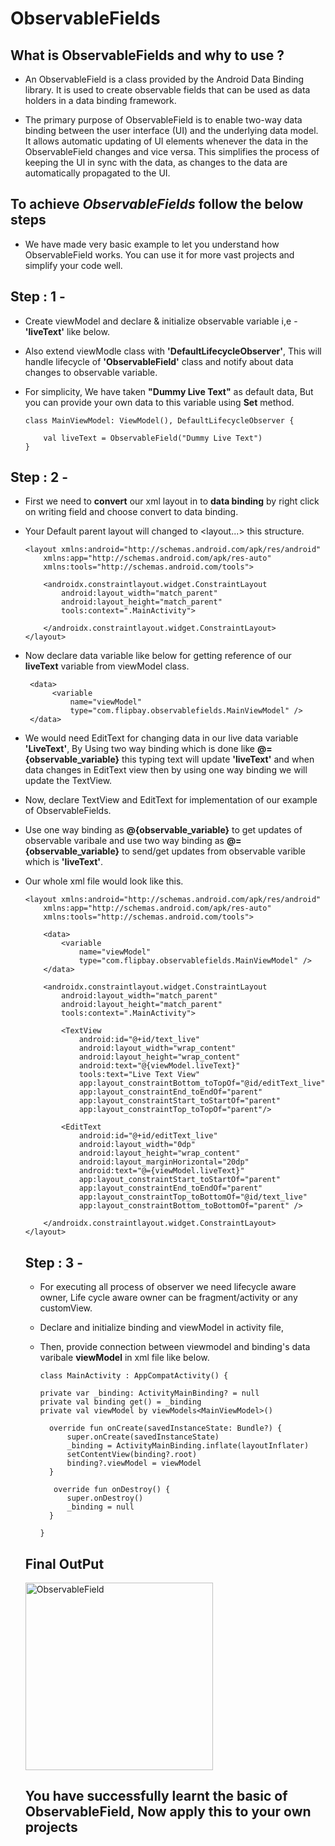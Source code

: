 # ObservableFields

## What is ObservableFields and why to use ?
- An ObservableField is a class provided by the Android Data Binding library. It is used to create observable fields that can be used as data holders in a data binding framework.

- The primary purpose of ObservableField is to enable two-way data binding between the user interface (UI) and the underlying data model. It allows automatic updating of UI elements whenever the data in the ObservableField changes and vice versa. This simplifies the process of keeping the UI in sync with the data, as changes to the data are automatically propagated to the UI.

## To achieve *ObservableFields* follow the below steps
- We have made very basic example to let you understand how ObservableField works. You can use it for more vast projects and simplify your code well.
 
## Step : 1 - 
* Create viewModel and declare & initialize observable variable i,e - **'liveText'** like below.
* Also extend viewModle class with **'DefaultLifecycleObserver'**, This will handle lifecycle of **'ObservableField'** class and notify about data changes to observable variable.
* For simplicity, We have taken **"Dummy Live Text"** as default data, But you can provide your own data to this variable using **Set** method.

      class MainViewModel: ViewModel(), DefaultLifecycleObserver {
      
          val liveText = ObservableField("Dummy Live Text")
      }

## Step : 2 - 
* First we need to **convert** our xml layout in to **data binding** by right click on writing field and choose convert to data binding.
* Your Default parent layout will changed to <layout...> </layout> this structure.

      <layout xmlns:android="http://schemas.android.com/apk/res/android"
          xmlns:app="http://schemas.android.com/apk/res-auto"
          xmlns:tools="http://schemas.android.com/tools">
      
          <androidx.constraintlayout.widget.ConstraintLayout
              android:layout_width="match_parent"
              android:layout_height="match_parent"
              tools:context=".MainActivity">
              
          </androidx.constraintlayout.widget.ConstraintLayout>
      </layout>

* Now declare data variable like below for getting reference of our **liveText** variable from viewModel class.

       <data>
            <variable
                name="viewModel"
                type="com.flipbay.observablefields.MainViewModel" />
       </data>
      
* We would need EditText for changing data in our live data variable **'LiveText'**, By Using two way binding which is done like **@={observable_variable}** this typing text will update **'liveText'** and when data changes in EditText view then by using one way binding we will update the TextView.
* Now, declare TextView and EditText for implementation of our example of ObservableFields.
* Use one way binding as **@{observable_variable}** to get updates of observable varibale and use two way binding as **@={observable_variable}** to send/get updates from observable varible which is **'liveText'**.
* Our whole xml file would look like this.
      
      <layout xmlns:android="http://schemas.android.com/apk/res/android"
          xmlns:app="http://schemas.android.com/apk/res-auto"
          xmlns:tools="http://schemas.android.com/tools">
      
          <data>
              <variable
                  name="viewModel"
                  type="com.flipbay.observablefields.MainViewModel" />
          </data>
      
          <androidx.constraintlayout.widget.ConstraintLayout
              android:layout_width="match_parent"
              android:layout_height="match_parent"
              tools:context=".MainActivity">
      
              <TextView
                  android:id="@+id/text_live"
                  android:layout_width="wrap_content"
                  android:layout_height="wrap_content"
                  android:text="@{viewModel.liveText}"
                  tools:text="Live Text View"
                  app:layout_constraintBottom_toTopOf="@id/editText_live"
                  app:layout_constraintEnd_toEndOf="parent"
                  app:layout_constraintStart_toStartOf="parent"
                  app:layout_constraintTop_toTopOf="parent"/>
      
              <EditText
                  android:id="@+id/editText_live"
                  android:layout_width="0dp"
                  android:layout_height="wrap_content"
                  android:layout_marginHorizontal="20dp"
                  android:text="@={viewModel.liveText}"
                  app:layout_constraintStart_toStartOf="parent"
                  app:layout_constraintEnd_toEndOf="parent"
                  app:layout_constraintTop_toBottomOf="@id/text_live"
                  app:layout_constraintBottom_toBottomOf="parent" />
      
          </androidx.constraintlayout.widget.ConstraintLayout>
      </layout>

  ## Step : 3 -
  - For executing all process of observer we need lifecycle aware owner, Life cycle aware owner can be fragment/activity or any customView.
  - Declare and initialize binding and viewModel in activity file,
  - Then, provide connection between viewmodel and  binding's data varibale **viewModel** in xml file like below.
 
        class MainActivity : AppCompatActivity() {
    
        private var _binding: ActivityMainBinding? = null
        private val binding get() = _binding
        private val viewModel by viewModels<MainViewModel>()
    
          override fun onCreate(savedInstanceState: Bundle?) {
              super.onCreate(savedInstanceState)
              _binding = ActivityMainBinding.inflate(layoutInflater)
              setContentView(binding?.root)
              binding?.viewModel = viewModel
          }
    
           override fun onDestroy() {
              super.onDestroy()
              _binding = null
          }
          
        }
 

  ## Final OutPut
  <img src="https://github.com/AndroidTechTricks/ObservableFields/assets/138967229/50a1f0a2-6e54-4320-a3f8-225adcb2727e" alt="ObservableField" width="300">


    ## You have successfully learnt the basic of **ObservableField**, Now apply this to your own projects

